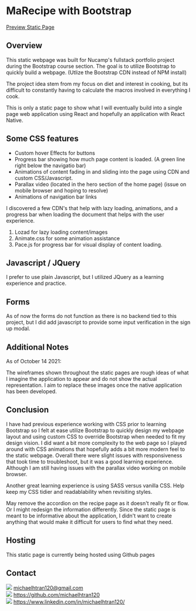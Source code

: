 # MaRecipe with Bootstrap

[Preview Static Page](https://michaelhtran120.github.io/MaRecipe-Bootstrap/)

## Overview

This static webpage was built for Nucamp's fullstack portfolio project during the Bootstrap course section. The goal is to utilize Bootstrap to quickly build a webpage. (Utlize the Bootstrap CDN instead of NPM install)

The project idea stem from my focus on diet and interest in cooking, but its difficult to constantly having to calculate the macros involved in everything I cook.

This is only a static page to show what I will eventually build into a single page web application using React and hopefully an application with React Native.

## Some CSS features

- Custom hover Effects for buttons
- Progress bar showing how much page content is loaded. (A green line right below the navigatio bar)
- Animations of content fading in and sliding into the page using CDN and custom CSS/Javascript.
- Parallax video (located in the hero section of the home page) (issue on mobile browser and hoping to resolve)
- Animations of navigation bar links

I discovered a few CDN's that help with lazy loading, animations, and a progress bar when loading the document that helps with the user experience.

1. Lozad for lazy loading content/images
2. Animate.css for some animation assistance
3. Pace.js for progress bar for visual display of content loading.

## Javascript / JQuery

I prefer to use plain Javascript, but I utilized JQuery as a learning experience and practice.

## Forms

As of now the forms do not function as there is no backend tied to this project, but I did add javascript to provide some input verification in the sign up modal.

## Additional Notes

As of October 14 2021:

The wireframes shown throughout the static pages are rough ideas of what I imagine the application to appear and do not show the actual representation. I aim to replace these images once the native application has been developed.

## Conclusion

I have had previous experience working with CSS prior to learning Bootstrap so I felt at ease utilize Bootstrap to quickly design my webpage layout and using custom CSS to override Bootstrap when needed to fit my design vision. I did want a bit more complexity to the web page so I played around with CSS animations that hopefully adds a bit more modern feel to the static webpage. Overall there were slight issues with responsiveness that took time to troubleshoot, but it was a good learning experience. Although I am still having issues with the parallax video working on mobile browser.

Another great learning experience is using SASS versus vanilla CSS. Help keep my CSS tidier and readablability when revisiting styles.

May remove the accordion on the recipe page as it doesn't really fit or flow. Or I might redesign the information differently. Since the static page is meant to be informative about the application, I didn't want to create anything that would make it difficult for users to find what they need.

## Hosting

This static page is currently being hosted using Github pages

## Contact

<img src="https://img.shields.io/badge/Gmail-D14836?style=for-the-badge&logo=gmail&logoColor=white"> <michaelhtran120@gmail.com>
<br>
<img src="https://img.shields.io/badge/GitHub-100000?style=for-the-badge&logo=github&logoColor=white"> <https://github.com/michaelhtran120>
<br>
<img src="https://img.shields.io/badge/LinkedIn-0077B5?style=for-the-badge&logo=linkedin&logoColor=white"> <https://www.linkedin.com/in/michaelhtran120/>
